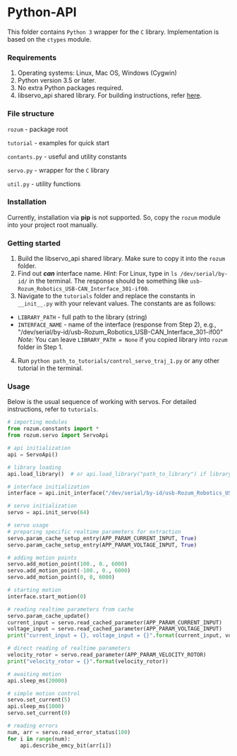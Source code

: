 # Python-API
This folder contains `Python 3` wrapper for the `C` library. 
Implementation is based on the `ctypes` module.

### Requirements
1. Operating systems: Linux, Mac OS, Windows (Cygwin)
2. Python version 3.5 or later.
3. No extra Python packages required.
4. libservo_api shared library. For building instructions, refer [here](../c/README.md).

### File structure
   `rozum` - package root
   
   `tutorial` - examples for quick start
   
   `contants.py` - useful and utility constants
   
   `servo.py` - wrapper for the `C` library

   `util.py` - utility functions
   
### Installation
Currently, installation via **pip** is not supported. 
So, copy the `rozum` module into your project root manually.

### Getting started
1. Build the libservo_api shared library. Make sure to copy it into the `rozum` folder.
2. Find out **_can_** interface name. 
_Hint_: For Linux, type in `ls /dev/serial/by-id/` in the terminal. The response should be something like `usb-Rozum_Robotics_USB-CAN_Interface_301-if00`.
3. Navigate to the `tutorials` folder and replace the constants in `__init__.py` with your relevant values. The constants are as follows:
  * `LIBRARY_PATH` - full path to the library (string)
  * `INTERFACE_NAME` - name of the interface (response from Step 2), e.g., "/dev/serial/by-id/usb-Rozum_Robotics_USB-CAN_Interface_301-if00" 
   _Note:_ You can leave `LIBRARY_PATH = None` if you copied library into `rozum` folder in Step 1.
4. Run `python path_to_tutorials/control_servo_traj_1.py` or any other tutorial in the terminal.

### Usage
Below is the usual sequence of working with servos. For detailed instructions, refer to `tutorials`.
```python
# importing modules
from rozum.constants import *
from rozum.servo import ServoApi

# api initialization
api = ServoApi()

# library loading
api.load_library()  # or api.load_library("path_to_library") if library file is not in rozum folder

# interface initialization
interface = api.init_interface("/dev/serial/by-id/usb-Rozum_Robotics_USB-CAN_Interface_301-if00")

# servo initialization
servo = api.init_servo(64)

# servo usage
# preparing specific realtime parameters for extraction
servo.param_cache_setup_entry(APP_PARAM_CURRENT_INPUT, True)
servo.param_cache_setup_entry(APP_PARAM_VOLTAGE_INPUT, True)

# adding motion points
servo.add_motion_point(100., 0., 6000)
servo.add_motion_point(-100., 0., 6000)
servo.add_motion_point(0, 0, 6000)

# starting motion
interface.start_motion(0)

# reading realtime parameters from cache
servo.param_cache_update()
current_input = servo.read_cached_parameter(APP_PARAM_CURRENT_INPUT)
voltage_input = servo.read_cached_parameter(APP_PARAM_VOLTAGE_INPUT)
print("current_input = {}, voltage_input = {}".format(current_input, voltage_input)) # printing them

# direct reading of realtime parameters
velocity_rotor = servo.read_parameter(APP_PARAM_VELOCITY_ROTOR)
print("velocity_rotor = {}".format(velocity_rotor))

# awaiting motion
api.sleep_ms(20000)

# simple motion control
servo.set_current(5)
api.sleep_ms(1000)
servo.set_current(0)

# reading errors
num, arr = servo.read_error_status(100)
for i in range(num):
    api.describe_emcy_bit(arr[i])

```

